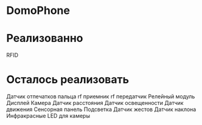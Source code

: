 # DomoPhone

# Реализованно

RFID

# Осталось реализовать

Датчик отпечатков пальца
rf приемник
rf передатчик
Релейный модуль
Дисплей
Камера
Датчик расстояния
Датчик освещенности
Датчик движения
Сенсорная панель
Подсветка
Датчик жестов
Датчик наклона
Инфракрасные LED для камеры

